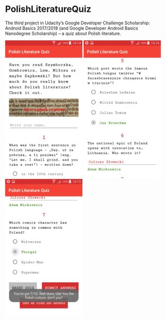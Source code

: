 # PolishLiteratureQuiz

The third project in Udacity’s Google Developer Challenge Scholarship: Android Basics 2017/2018 (and Google Developer Android Basics Nanodegree Scholarship) – a quiz about Polish literature.

<img src="https://github.com/eovka/apps-screenshots/blob/master/PL-Quiz_2018-02-22-16-14-19.png" width=250>   <img src="https://github.com/eovka/apps-screenshots/blob/master/PL-Quiz_2018-02-22-16-16-18.png" width=250>   <img src="https://github.com/eovka/apps-screenshots/blob/master/PL-Quiz_2018-02-22-16-15-58.png" width=250>   
